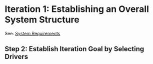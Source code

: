 # Iteration 1: Establishing an Overall System Structure

See: [System Requirements](https://github.com/icekoda/SD-FinalProject/blob/main/Deliverable-2/Deliverable-2.md#system-requirements)

## Step 2: Establish Iteration Goal by Selecting Drivers





